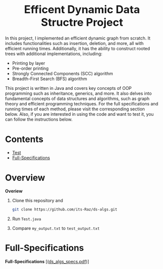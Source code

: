 <h1 align='center' style="text-align:center; font-weight:bold; font-size:2.5em"> Efficent Dynamic Data Structre Project</h1>

<p align='center' style="text-align:center;font-size:1em;">
  

In this project, I implemented an efficient dynamic graph from scratch. It includes functionalities such as insertion, deletion, and more, all with efficient running times. Additionally, it has the ability to construct rooted trees with additional implementations, including:
- Printing by layer
- Pre-order printing
- Strongly Connected Components (SCC) algorithm
- Breadth-First Search (BFS) algorithm

This project is written in Java and covers key concepts of OOP programming such as inheritance, generics, and more. It also delves into fundamental concepts of data structures and algorithms, such as graph theory and efficient programming techniques.
For the full specifications and running times of each method, please visit the corresponding section below.
Also, if you are interested in using the code and want to test it, you can follow the instructions below.
</p>





# Contents

- [Test](#test)
- [Full-Specifications](#Full-Specifications)


# Overview
**Overiew**

1. Clone this repository and 

   ```bash
   git clone https://github.com/its-Raz/ds-algs.git
   
   ```
2. Run ```Test.java```
3. Compare ```my_output.txt``` to ```test_output.txt```
# Full-Specifications
**Full-Specifications**
 [([ds_algs_specs.pdf](https://github.com/its-Raz/ds-algs/blob/master/ds_algs_spec.pdf))]

